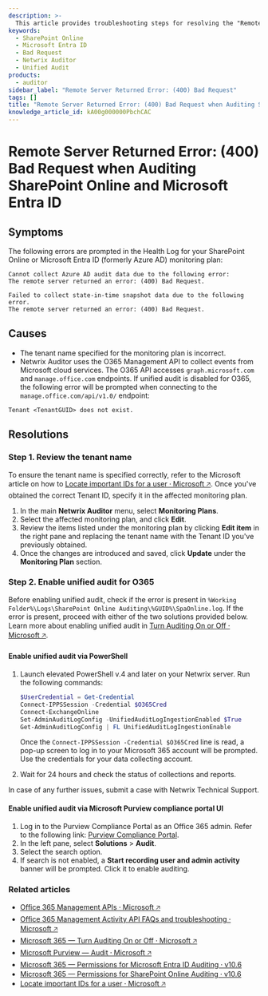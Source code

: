 ```yaml
---
description: >-
  This article provides troubleshooting steps for resolving the "Remote Server Returned Error: (400) Bad Request" issue when auditing SharePoint Online and Microsoft Entra ID.
keywords:
  - SharePoint Online
  - Microsoft Entra ID
  - Bad Request
  - Netwrix Auditor
  - Unified Audit
products:
  - auditor
sidebar_label: "Remote Server Returned Error: (400) Bad Request"
tags: []
title: "Remote Server Returned Error: (400) Bad Request when Auditing SharePoint Online and Microsoft Entra ID"
knowledge_article_id: kA00g000000PbchCAC
---
```


# Remote Server Returned Error: (400) Bad Request when Auditing SharePoint Online and Microsoft Entra ID

## Symptoms

The following errors are prompted in the Health Log for your SharePoint Online or Microsoft Entra ID (formerly Azure AD) monitoring plan:

```
Cannot collect Azure AD audit data due to the following error:
The remote server returned an error: (400) Bad Request.
```

```
Failed to collect state-in-time snapshot data due to the following error.
The remote server returned an error: (400) Bad Request.
```

## Causes

- The tenant name specified for the monitoring plan is incorrect.
- Netwrix Auditor uses the O365 Management API to collect events from Microsoft cloud services. The O365 API accesses `graph.microsoft.com` and `manage.office.com` endpoints. If unified audit is disabled for O365, the following error will be prompted when connecting to the `manage.office.com/api/v1.0/` endpoint:

```
Tenant <TenantGUID> does not exist.
```

## Resolutions

### Step 1. Review the tenant name

To ensure the tenant name is specified correctly, refer to the Microsoft article on how to [Locate important IDs for a user ⸱ Microsoft 🡥](https://learn.microsoft.com/en-us/partner-center/find-ids-and-domain-names). Once you've obtained the correct Tenant ID, specify it in the affected monitoring plan.

1. In the main **Netwrix Auditor** menu, select **Monitoring Plans**.
2. Select the affected monitoring plan, and click **Edit**.
3. Review the items listed under the monitoring plan by clicking **Edit item** in the right pane and replacing the tenant name with the Tenant ID you've previously obtained.
4. Once the changes are introduced and saved, click **Update** under the **Monitoring Plan** section.

### Step 2. Enable unified audit for O365

Before enabling unified audit, check if the error is present in `%Working Folder%\Logs\SharePoint Online Auditing\%GUID%\SpaOnline.log`. If the error is present, proceed with either of the two solutions provided below. Learn more about enabling unified audit in [Turn Auditing On or Off ⸱ Microsoft 🡥](https://learn.microsoft.com/en-us/purview/audit-log-enable-disable).

#### Enable unified audit via PowerShell

1. Launch elevated PowerShell v.4 and later on your Netwrix server. Run the following commands:

   ```powershell
   $UserCredential = Get-Credential
   Connect-IPPSSession -Credential $O365Cred
   Connect-ExchangeOnline
   Set-AdminAuditLogConfig -UnifiedAuditLogIngestionEnabled $True
   Get-AdminAuditLogConfig | FL UnifiedAuditLogIngestionEnable
   ```

   Once the `Connect-IPPSSession -Credential $O365Cred` line is read, a pop-up screen to log in to your Microsoft 365 account will be prompted. Use the credentials for your data collecting account.

2. Wait for 24 hours and check the status of collections and reports.

In case of any further issues, submit a case with Netwrix Technical Support.

#### Enable unified audit via Microsoft Purview compliance portal UI

1. Log in to the Purview Compliance Portal as an Office 365 admin. Refer to the following link: [Purview Compliance Portal](https://compliance.microsoft.com).
2. In the left pane, select **Solutions** > **Audit**.
3. Select the search option.
4. If search is not enabled, a **Start recording user and admin activity** banner will be prompted. Click it to enable auditing.

### Related articles

- [Office 365 Management APIs ⸱ Microsoft 🡥](https://docs.microsoft.com/en-us/office/office-365-management-api/)
- [Office 365 Management Activity API FAQs and troubleshooting ⸱ Microsoft 🡥](https://docs.microsoft.com/en-us/office/office-365-management-api/troubleshooting-the-office-365-management-activity-api)
- [Microsoft 365 — Turn Auditing On or Off ⸱ Microsoft 🡥](https://docs.microsoft.com/en-us/microsoft-365/compliance/turn-audit-log-search-on-or-off)
- [Microsoft Purview — Audit ⸱ Microsoft 🡥](https://compliance.microsoft.com/solutioncatalog/solution/auditlogsearch?solutionname=Audit)
- [Microsoft 365 — Permissions for Microsoft Entra ID Auditing ⸱ v10.6](/docs/auditor/10.8/configuration/microsoft365/microsoftentraid/permissions)
- [Microsoft 365 — Permissions for SharePoint Online Auditing ⸱ v10.6](/docs/auditor/10.8/configuration/microsoft365/sharepointonline/permissions)
- [Locate important IDs for a user ⸱ Microsoft 🡥](https://learn.microsoft.com/en-us/partner-center/find-ids-and-domain-names)
